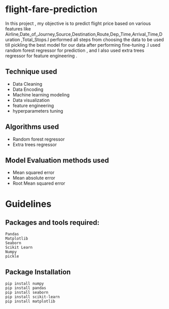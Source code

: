 # flight-fare-prediction

In this project , my objective is to predict flight price based on various features like Airline,Date_of_Journey,Source,Destination,Route,Dep_Time,Arrival_Time,Duration
,Total_Stops.I performed all steps from choosing the data to be used till pickling the best model for our data after performing fine-tuning .I used random forest regressor 
for prediction , and I also used extra trees regressor for feature engineering . 


## Technique used 
- Data Cleaning 
- Data Encoding 
- Machine learning modeling 
- Data visualization
- feature engineering 
- hyperparameters tuning

## Algorithms used 
- Random forest regressor
- Extra trees regressor

## Model Evaluation methods used 
- Mean squared error
- Mean absolute error
- Root Mean squared error


# Guidelines

## Packages and tools required:
```
Pandas 
Matplotlib
Seaborn
Scikit Learn
Numpy
pickle

```
## Package Installation
```
pip install numpy
pip install pandas
pip install seaborn
pip install scikit-learn
pip install matplotlib

```
